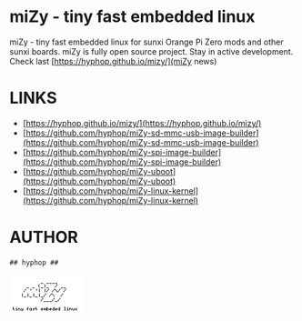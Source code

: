 # miZy - tiny fast embedded linux

miZy - tiny fast embedded linux for sunxi Orange Pi Zero mods and other sunxi boards.
miZy is fully open source project. Stay in active development. Check last [https://hyphop.github.io/mizy/](miZy news) 

# LINKS

- [https://hyphop.github.io/mizy/](https://hyphop.github.io/mizy/)
- [https://github.com/hyphop/miZy-sd-mmc-usb-image-builder](https://github.com/hyphop/miZy-sd-mmc-usb-image-builder)
- [https://github.com/hyphop/miZy-spi-image-builder](https://github.com/hyphop/miZy-spi-image-builder)
- [https://github.com/hyphop/miZy-uboot](https://github.com/hyphop/miZy-uboot)
- [https://github.com/hyphop/miZy-linux-kernel](https://github.com/hyphop/miZy-linux-kernel)



# AUTHOR

    ## hyphop ##

![miZy](pics/miZy.logo.bw128x64x2.png)
